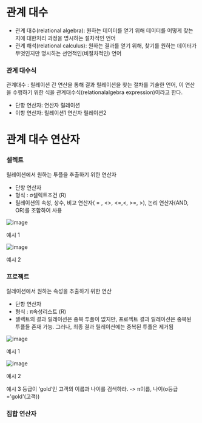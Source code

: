 # 관계 대수
- 관계 대수(relational algebra): 원하는 데이터를 얻기 위해 데이터를 어떻게 찾는지에 대한처리 과정을 명시하는 절차적인 언어
- 관계 해석(relational calculus): 원하는 결과를 얻기 위해, 찾기를 원하는 데이터가 무엇인지만 명시하는 선언적인(비절차적인) 언어

### 관계 대수식
관계대수 : 릴레이션 간 연산을 통해 결과 릴레이션을 찾는 절차를 기술한 언어, 이 연산을 수행하기 위한 식을 관계대수식(relationalalgebra expression)이라고 한다.

- 단항 연산자: 연산자 릴레이션
- 이항 연산자: 릴레이션1 연산자 릴레이션2

# 관계 대수 연산자
### 셀렉트
릴레이션에서 원하는 투플을 추출하기 위한 연산자

- 단항 연산자
- 형식 : σ셀렉트조건 (R)
- 릴레이션의 속성, 상수, 비교 연산자( = , <>, <=,<, >=, >), 논리 연산자(AND, OR)를 조합하여 사용

![image](https://github.com/user-attachments/assets/339cecef-3f0d-4e18-83f3-3fb0b619ce92)

예시 1

![image](https://github.com/user-attachments/assets/b2cabfa2-3cc4-4996-99f4-1a6e43e78564)

예시 2

### 프로젝트
릴레이션에서 원하는 속성을 추출하기 위한 연산

- 단항 연산자
- 형식 : π속성리스트 (R)
- 셀렉트의 결과 릴레이션은 중복 투플이 없지만, 프로젝트 결과 릴레이션은 중복된 투플들 존재 가능. 그러나, 최종 결과 릴레이션에는 중복된 투플은 제거됨

![image](https://github.com/user-attachments/assets/f461ad62-8157-47a6-9ed7-d2e3961e7b11)

예시 1

![image](https://github.com/user-attachments/assets/52c0b233-2778-4ec1-86ce-c0be76cb9a22)

예시 2

예시 3 등급이 ‘gold’인 고객의 이름과 나이를 검색하라. -> π이름, 나이(σ등급='gold'(고객))

### 집합 연산자
